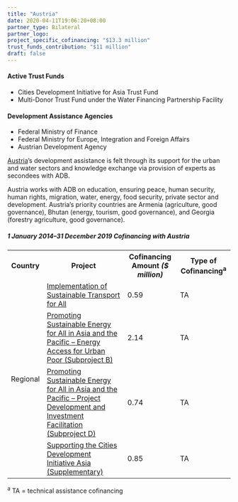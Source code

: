 ```yaml
---
title: "Austria"
date: 2020-04-11T19:06:20+08:00
partner_type: Bilateral
partner_logo:
project_specific_cofinancing: "$13.3 million"
trust_funds_contribution: "$11 million"
draft: false
---
```


#### Active Trust Funds 
* Cities Development Initiative for Asia Trust Fund 
* Multi-Donor Trust Fund under the Water Financing Partnership Facility 

#### Development Assistance Agencies
* Federal Ministry of Finance 
* Federal Ministry for Europe, Integration and Foreign Affairs    
* Austrian Development Agency  

[Austria](https://www.adb.org/publications/austria-fact-sheet)’s development assistance is felt through its support for the urban and water sectors and knowledge exchange via provision of experts as secondees with ADB.  

Austria works with ADB on education, ensuring peace, human security, human rights, migration, water, energy, food security, private sector and development. Austria’s priority countries are Armenia (agriculture, good governance), Bhutan (energy, tourism, good governance), and Georgia (forestry agriculture, good governance). 

##### _1 January 2014–31 December 2019_ Cofinancing with Austria

<table class="table dr-partner-table">
    <tr>
        <th>Country</th>
        <th>Project</th>
        <th>Cofinancing Amount <em>($ million)</em></th>
        <th>Type of Cofinancing<sup>a</sup></th>
    </tr>
    <tr>
    <td rowspan="4">Regional</td>
    <td><a
    href="https://www.adb.org/projects/50370-001/main" target="_blank">Implementation
    of Sustainable Transport for All</a></td>
    <td>0.59 </td>
    <td>TA</td>
    </tr>
    <tr>
    <td><a
    href="https://www.adb.org/projects/48435-003/main" target="_blank">Promoting
    Sustainable Energy for All in Asia and the Pacific – Energy Access for Urban
    Poor (Subproject B)</a></td>
    <td>2.14 </td>
    <td>TA</td>
    </tr>
    <tr>
    <td><a
    href="https://www.adb.org/projects/48435-005/main" target="_blank">Promoting
    Sustainable Energy for All in Asia and the Pacific – Project Development and
    Investment Facilitation (Subproject D)</a></td>
    <td>0.74 </td>
    <td>TA</td>
    </tr>
    <tr>
    <td><a
    href="https://www.adb.org/projects/47285-001/main" target="_blank">Supporting
    the Cities Development Initiative Asia (Supplementary)</a></td>
    <td>0.85 </td>
    <td>TA</td>
    </tr>
</table>

<p class="dr-footnote"><sup>a</sup> TA = technical assistance cofinancing</p>